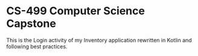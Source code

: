 # CS-499 Computer Science Capstone
This is the Login activity of my Inventory application rewritten in Kotlin and following best practices.
